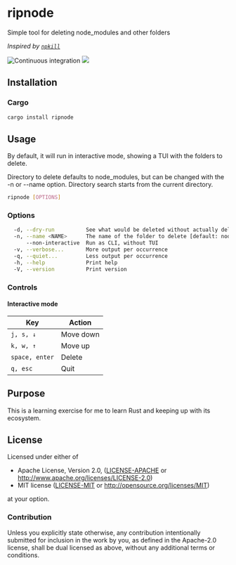 <div class="oranda-hide">

# ripnode

</div>

Simple tool for deleting node_modules and other folders

*Inspired by [`npkill`](https://www.npmjs.com/package/npkill)*

![Continuous integration](https://github.com/JorgeMayoral/ripnode/workflows/Continuous%20integration/badge.svg)
[![](https://img.shields.io/crates/v/ripnode.svg)](https://crates.io/crates/ripnode)

<div class="oranda-hide">

## Installation

### Cargo

```sh
cargo install ripnode
```

</div>

## Usage

By default, it will run in interactive mode, showing a TUI with the folders to delete.

Directory to delete defaults to node_modules, but can be changed with the -n or --name option.
Directory search starts from the current directory.

```sh
ripnode [OPTIONS]
```

### Options

```sh
  -d, --dry-run          See what would be deleted without actually deleting anything
  -n, --name <NAME>      The name of the folder to delete [default: node_modules]
      --non-interactive  Run as CLI, without TUI
  -v, --verbose...       More output per occurrence
  -q, --quiet...         Less output per occurrence
  -h, --help             Print help
  -V, --version          Print version
```

### Controls

#### Interactive mode

| Key            | Action    |
|----------------|-----------|
| `j, s, ↓`      | Move down |
| `k, w, ↑`      | Move up   |
| `space, enter` | Delete    |
| `q, esc`       | Quit      |

## Purpose

This is a learning exercise for me to learn Rust and keeping up with its ecosystem.

## License

Licensed under either of

* Apache License, Version 2.0, ([LICENSE-APACHE](LICENSE-APACHE) or http://www.apache.org/licenses/LICENSE-2.0)
* MIT license ([LICENSE-MIT](LICENSE-MIT) or http://opensource.org/licenses/MIT)

at your option.

### Contribution

Unless you explicitly state otherwise, any contribution intentionally submitted
for inclusion in the work by you, as defined in the Apache-2.0 license, shall be dual licensed as above, without any
additional terms or conditions.
